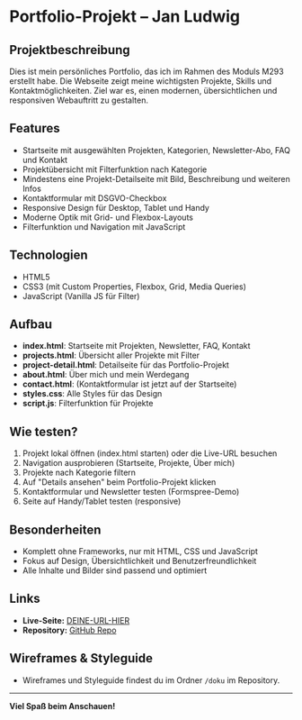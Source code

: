 # Portfolio-Projekt – Jan Ludwig

## Projektbeschreibung

Dies ist mein persönliches Portfolio, das ich im Rahmen des Moduls M293 erstellt habe. Die Webseite zeigt meine wichtigsten Projekte, Skills und Kontaktmöglichkeiten. Ziel war es, einen modernen, übersichtlichen und responsiven Webauftritt zu gestalten.

## Features
- Startseite mit ausgewählten Projekten, Kategorien, Newsletter-Abo, FAQ und Kontakt
- Projektübersicht mit Filterfunktion nach Kategorie
- Mindestens eine Projekt-Detailseite mit Bild, Beschreibung und weiteren Infos
- Kontaktformular mit DSGVO-Checkbox
- Responsive Design für Desktop, Tablet und Handy
- Moderne Optik mit Grid- und Flexbox-Layouts
- Filterfunktion und Navigation mit JavaScript

## Technologien
- HTML5
- CSS3 (mit Custom Properties, Flexbox, Grid, Media Queries)
- JavaScript (Vanilla JS für Filter)

## Aufbau
- **index.html**: Startseite mit Projekten, Newsletter, FAQ, Kontakt
- **projects.html**: Übersicht aller Projekte mit Filter
- **project-detail.html**: Detailseite für das Portfolio-Projekt
- **about.html**: Über mich und mein Werdegang
- **contact.html**: (Kontaktformular ist jetzt auf der Startseite)
- **styles.css**: Alle Styles für das Design
- **script.js**: Filterfunktion für Projekte

## Wie testen?
1. Projekt lokal öffnen (index.html starten) oder die Live-URL besuchen
2. Navigation ausprobieren (Startseite, Projekte, Über mich)
3. Projekte nach Kategorie filtern
4. Auf "Details ansehen" beim Portfolio-Projekt klicken
5. Kontaktformular und Newsletter testen (Formspree-Demo)
6. Seite auf Handy/Tablet testen (responsive)

## Besonderheiten
- Komplett ohne Frameworks, nur mit HTML, CSS und JavaScript
- Fokus auf Design, Übersichtlichkeit und Benutzerfreundlichkeit
- Alle Inhalte und Bilder sind passend und optimiert

## Links
- **Live-Seite:** [DEINE-URL-HIER]()  
- **Repository:** [GitHub Repo](https://github.com/BusyJan/M293_TBZ_Jan-Ludwig)

## Wireframes & Styleguide
- Wireframes und Styleguide findest du im Ordner `/doku` im Repository.

---

**Viel Spaß beim Anschauen!** 